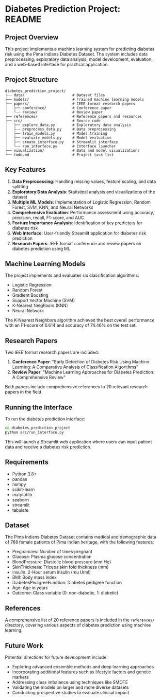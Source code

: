 # Diabetes Prediction Project: README

## Project Overview
This project implements a machine learning system for predicting diabetes risk using the Pima Indians Diabetes Dataset. The system includes data preprocessing, exploratory data analysis, model development, evaluation, and a web-based interface for practical application.

## Project Structure
```
diabetes_prediction_project/
├── data/                      # Dataset files
├── models/                    # Trained machine learning models
├── papers/                    # IEEE format research papers
│   ├── conference/            # Conference paper
│   └── review/                # Review paper
├── references/                # Reference papers and resources
├── src/                       # Source code
│   ├── explore_data.py        # Exploratory data analysis
│   ├── preprocess_data.py     # Data preprocessing
│   ├── train_models.py        # Model training
│   ├── evaluate_models.py     # Model evaluation
│   ├── create_interface.py    # Streamlit interface
│   └── run_interface.py       # Interface launcher
├── visualization/             # Data and model visualizations
└── todo.md                    # Project task list
```

## Key Features
1. **Data Preprocessing**: Handling missing values, feature scaling, and data splitting
2. **Exploratory Data Analysis**: Statistical analysis and visualizations of the dataset
3. **Multiple ML Models**: Implementation of Logistic Regression, Random Forest, SVM, KNN, and Neural Networks
4. **Comprehensive Evaluation**: Performance assessment using accuracy, precision, recall, F1-score, and AUC
5. **Feature Importance Analysis**: Identification of key predictors for diabetes risk
6. **Web Interface**: User-friendly Streamlit application for diabetes risk prediction
7. **Research Papers**: IEEE format conference and review papers on diabetes prediction using ML

## Machine Learning Models
The project implements and evaluates six classification algorithms:
- Logistic Regression
- Random Forest
- Gradient Boosting
- Support Vector Machine (SVM)
- K-Nearest Neighbors (KNN)
- Neural Network

The K-Nearest Neighbors algorithm achieved the best overall performance with an F1-score of 0.614 and accuracy of 74.46% on the test set.

## Research Papers
Two IEEE format research papers are included:
1. **Conference Paper**: "Early Detection of Diabetes Risk Using Machine Learning: A Comparative Analysis of Classification Algorithms"
2. **Review Paper**: "Machine Learning Approaches for Diabetes Prediction: A Comprehensive Review"

Both papers include comprehensive references to 20 relevant research papers in the field.

## Running the Interface
To run the diabetes prediction interface:
```bash
cd diabetes_prediction_project
python src/run_interface.py
```
This will launch a Streamlit web application where users can input patient data and receive a diabetes risk prediction.

## Requirements
- Python 3.8+
- pandas
- numpy
- scikit-learn
- matplotlib
- seaborn
- streamlit
- tabulate

## Dataset
The Pima Indians Diabetes Dataset contains medical and demographic data of 768 female patients of Pima Indian heritage, with the following features:
- Pregnancies: Number of times pregnant
- Glucose: Plasma glucose concentration
- BloodPressure: Diastolic blood pressure (mm Hg)
- SkinThickness: Triceps skin fold thickness (mm)
- Insulin: 2-Hour serum insulin (mu U/ml)
- BMI: Body mass index
- DiabetesPedigreeFunction: Diabetes pedigree function
- Age: Age in years
- Outcome: Class variable (0: non-diabetic, 1: diabetic)

## References
A comprehensive list of 20 reference papers is included in the `references/` directory, covering various aspects of diabetes prediction using machine learning.

## Future Work
Potential directions for future development include:
- Exploring advanced ensemble methods and deep learning approaches
- Incorporating additional features such as lifestyle factors and genetic markers
- Addressing class imbalance using techniques like SMOTE
- Validating the models on larger and more diverse datasets
- Conducting prospective studies to evaluate clinical impact
